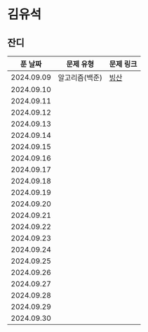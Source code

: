 # 김유석

## 잔디
| 푼 날짜    | 문제 유형 | 문제 링크                                           |
| ---------- | ----------- | --------------------------------------------------- |
| 2024.09.09 | 알고리즘(백준)   | [빙산](https://www.acmicpc.net/problem/2573)        |
| 2024.09.10 |       | |
| 2024.09.11 |       |  |
| 2024.09.12 |       |      |
| 2024.09.13 |         |  |
| 2024.09.14 |       |   |
| 2024.09.15 |       |       |
| 2024.09.16 |       | |
| 2024.09.17 |       |     |
| 2024.09.18 |       |   |
| 2024.09.19 |       |   |
| 2024.09.20 |       |   |
| 2024.09.21 |       |   |
| 2024.09.22 |       |   |
| 2024.09.23 |       |   |
| 2024.09.24 |       |   |
| 2024.09.25 |       |   |
| 2024.09.26 |       |   |
| 2024.09.27 |       |   |
| 2024.09.28 |       |   |
| 2024.09.29 |       |   |
| 2024.09.30 |       |   |
